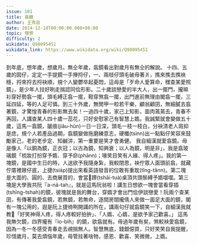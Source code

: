 ```yaml
---
issue: 101
title: 翕鏡
author: 王秀容
date: 2014-12-18T00:00:00.000+08:00
topic: 懷想
difficulty: 2
wikidata: Q98095451
wikidata_link: https://www.wikidata.org/wiki/Q98095451
---
```

到年底，想年歲，想歲月。無仝年歲，翕鏡看出對歲月有無仝的解說。
十四、五歲的囡仔，定定一手提鏡一手攑捋仔，一、兩枝仔頭毛破毋著爿，撨來撨去撨袂穩，捋來捋去捋袂順，規个人變鬱卒起憂悶，這毋是「歹命人愛算命，䆀查某愛照鏡」，是少年人拄好咧走揣認同佮形影。二十歲談戀愛的半大人，出一擺門，攏嘛衫穿好勢翕一擺，頭毛縛正翕一擺，鞋穿煞翕一擺，出門進前無理由閣翕一擺，三延四延，等的人足可憐。到三十外歲，無閒甲一粒若干樂，顧翁顧囝，無細膩去翕著鏡，才驚惶青春的形影無去矣！一過四十歲，家己上知影，面肉蔫蔫去，青春不再回，人講查某人四十歲一蕊花，只好安慰家己有智慧上媠。我誠緊就會變做五十歲，這馬一翕鏡，皺痕(jiâu-hûn)一日一日深，頭毛一枝一枝白，分袂清老人斑抑是痣，規个人若產品過期，翕鏡變做拖磨練意志，硬櫼(tsinn)出一點點仔笑容來鼓勵家己，老的老步定、知鹹汫，第一重要是笑才會勇健。
我自細漢就愛翕鏡。毋是像人「以銅為鏡，正衣冠；以古為鏡，知興衰；以人為鏡，明是非」，我是翕玻璃鏡「梳妝打扮穿予媠、穿予奅(phānn)；喙笑目笑有人緣、得人疼」。我的第一塊鏡，是國中生日的時，人送欲予我隨身紮，我較閉思，袂佇眾人面頭前翕，就藏佇厝裡屜仔底，上捷(tsia̍p)提出來看英語發音的位敢有重耽(tîng-tânn)。第二塊是大面的、圓的、去商展買的，會當𫞼蹛(tshāi-tuà)桌頂共頭鬃縛予媠噹噹。第三塊是大學我共阮『a-ná-tah』，就是這馬阮翁啦！講生日想欲一塊會當看穿插(tshīng-tshah)的鏡，彼塊就是我的舞台，穿媠才會出門佮伊談戀愛！阮兩个查某囝，有傳著我愛翕鏡，若無鏡，若無命，逐間房間攏倩人來做一面足大面的鏡，閣有一塊公用的，遐是阮上捷徛咧開講的所在，講兩句仔就翕鏡笑一下，自細漢我就教𪜶「好笑神得人疼，得人疼較好拍拚」、「人媠、心媠，是欲予家己歡喜。」
這馬我無欠鏡，四界攏有『io-bih』的鏡，欲翕就有。毋過年歲有矣，煞較袂愛翕鏡，因為一冬一冬感受青春走去覕揣無人。智慧無底，錢銀僫買，只好笑笑自我提醒，珍惜歲月，莫去煩惱年歲，毋管拄著啥物，感恩、歡喜、笑微微，上媠。